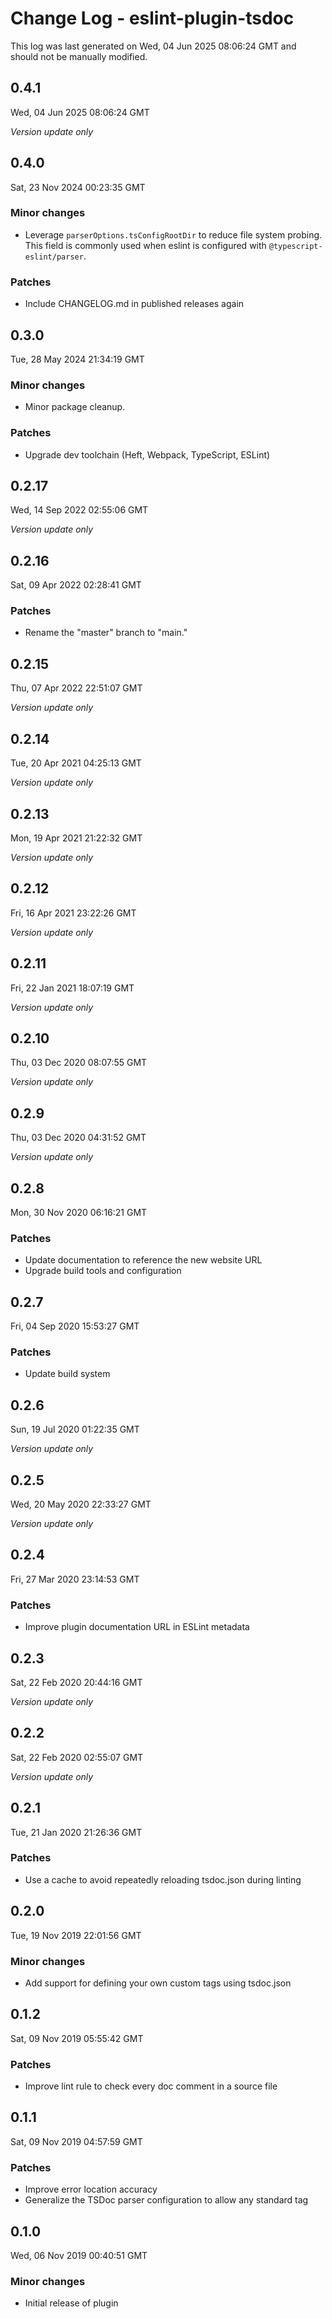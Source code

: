 # Change Log - eslint-plugin-tsdoc

This log was last generated on Wed, 04 Jun 2025 08:06:24 GMT and should not be manually modified.

## 0.4.1
Wed, 04 Jun 2025 08:06:24 GMT

_Version update only_

## 0.4.0
Sat, 23 Nov 2024 00:23:35 GMT

### Minor changes

- Leverage `parserOptions.tsConfigRootDir` to reduce file system probing. This field is commonly used when eslint is configured with `@typescript-eslint/parser`.

### Patches

- Include CHANGELOG.md in published releases again

## 0.3.0
Tue, 28 May 2024 21:34:19 GMT

### Minor changes

- Minor package cleanup.

### Patches

- Upgrade dev toolchain (Heft, Webpack, TypeScript, ESLint)

## 0.2.17
Wed, 14 Sep 2022 02:55:06 GMT

_Version update only_

## 0.2.16
Sat, 09 Apr 2022 02:28:41 GMT

### Patches

- Rename the "master" branch to "main."

## 0.2.15
Thu, 07 Apr 2022 22:51:07 GMT

_Version update only_

## 0.2.14
Tue, 20 Apr 2021 04:25:13 GMT

_Version update only_

## 0.2.13
Mon, 19 Apr 2021 21:22:32 GMT

_Version update only_

## 0.2.12
Fri, 16 Apr 2021 23:22:26 GMT

_Version update only_

## 0.2.11
Fri, 22 Jan 2021 18:07:19 GMT

_Version update only_

## 0.2.10
Thu, 03 Dec 2020 08:07:55 GMT

_Version update only_

## 0.2.9
Thu, 03 Dec 2020 04:31:52 GMT

_Version update only_

## 0.2.8
Mon, 30 Nov 2020 06:16:21 GMT

### Patches

- Update documentation to reference the new website URL
- Upgrade build tools and configuration

## 0.2.7
Fri, 04 Sep 2020 15:53:27 GMT

### Patches

- Update build system

## 0.2.6
Sun, 19 Jul 2020 01:22:35 GMT

_Version update only_

## 0.2.5
Wed, 20 May 2020 22:33:27 GMT

_Version update only_

## 0.2.4
Fri, 27 Mar 2020 23:14:53 GMT

### Patches

- Improve plugin documentation URL in ESLint metadata

## 0.2.3
Sat, 22 Feb 2020 20:44:16 GMT

_Version update only_

## 0.2.2
Sat, 22 Feb 2020 02:55:07 GMT

_Version update only_

## 0.2.1
Tue, 21 Jan 2020 21:26:36 GMT

### Patches

- Use a cache to avoid repeatedly reloading tsdoc.json during linting

## 0.2.0
Tue, 19 Nov 2019 22:01:56 GMT

### Minor changes

- Add support for defining your own custom tags using tsdoc.json

## 0.1.2
Sat, 09 Nov 2019 05:55:42 GMT

### Patches

- Improve lint rule to check every doc comment in a source file

## 0.1.1
Sat, 09 Nov 2019 04:57:59 GMT

### Patches

- Improve error location accuracy
- Generalize the TSDoc parser configuration to allow any standard tag

## 0.1.0
Wed, 06 Nov 2019 00:40:51 GMT

### Minor changes

- Initial release of plugin

